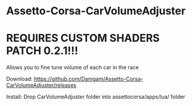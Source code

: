 # Assetto-Corsa-CarVolumeAdjuster
# REQUIRES CUSTOM SHADERS PATCH 0.2.1!!!

Allows you to fine tune volume of each car in the race

Download: https://github.com/Damgam/Assetto-Corsa-CarVolumeAdjuster/releases

Install: Drop CarVolumeAdjuster folder into assettocorsa/apps/lua/ folder


